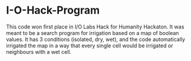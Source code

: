 # I-O-Hack-Program
This code won first place in I/O Labs Hack for Humanity Hackaton. It was meant to be a search program for irrigation based on a map of boolean values. It has 3 conditions (isolated, dry, wet), and the code automatically irrigated the map in a way that every single cell would be irrigated or neighbours with a wet cell.
